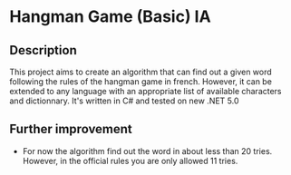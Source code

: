 # Hangman Game (Basic) IA

## Description

This project aims to create an algorithm that can find out a given word following the rules of the hangman game in french.
However, it can be extended to any language with an appropriate list of available characters and dictionnary.
It's written in C# and tested on new .NET 5.0

## Further improvement

- For now the algorithm find out the word in about less than 20 tries. However, in the official rules you are only allowed 11 tries.
